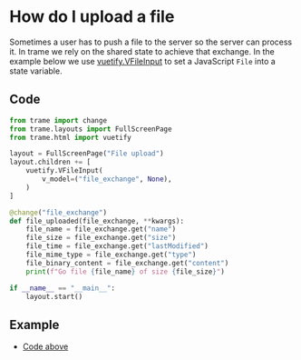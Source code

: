 # How do I upload a file

Sometimes a user has to push a file to the server so the server can process it. In trame we rely on the shared state to achieve that exchange.
In the example below we use [vuetify.VFileInput](https://vuetifyjs.com/en/components/file-inputs/) to set a JavaScript `File` into a state variable.

## Code

```python
from trame import change
from trame.layouts import FullScreenPage
from trame.html import vuetify

layout = FullScreenPage("File upload")
layout.children += [
    vuetify.VFileInput(
        v_model=("file_exchange", None),
    )
]

@change("file_exchange")
def file_uploaded(file_exchange, **kwargs):
    file_name = file_exchange.get("name")
    file_size = file_exchange.get("size")
    file_time = file_exchange.get("lastModified")
    file_mime_type = file_exchange.get("type")
    file_binary_content = file_exchange.get("content")
    print(f"Go file {file_name} of size {file_size}")

if __name__ == "__main__":
    layout.start()
```
## Example

- [Code above](https://github.com/Kitware/trame/blob/master/examples/howdoi/upload.py)
